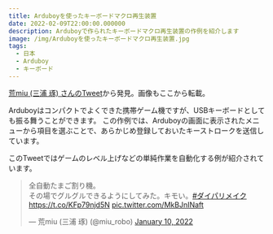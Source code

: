 ```yaml
---
title: Arduboyを使ったキーボードマクロ再生装置
date: 2022-02-09T22:00:00.000000
description: Arduboyで作られたキーボードマクロ再生装置の作例を紹介します
image: /img/Arduboyを使ったキーボードマクロ再生装置.jpg
tags:
  - 日本
  - Arduboy
  - キーボード
---
```

[荒miu (三浦 琢) さんのTweet](https://twitter.com/miu_robo/status/1480558086930972672)から発見。画像もここから転載。

Arduboyはコンパクトでよくできた携帯ゲーム機ですが、USBキーボードとしても振る舞うことができます。
この作例では、Arduboyの画面に表示されたメニューから項目を選ぶことで、あらかじめ登録しておいたキーストロークを送信しています。

このTweetではゲームのレベル上げなどの単純作業を自動化する例が紹介されています。

<blockquote class="twitter-tweet"><p lang="ja" dir="ltr">全自動たまご割り機。<br>その場でグルグルできるようにしてみた。キモい。<a href="https://twitter.com/hashtag/%E3%83%80%E3%82%A4%E3%83%91%E3%83%AA%E3%83%A1%E3%82%A4%E3%82%AF?src=hash&amp;ref_src=twsrc%5Etfw">#ダイパリメイク</a> <a href="https://t.co/KFp79njd5N">https://t.co/KFp79njd5N</a> <a href="https://t.co/MkBJnINaft">pic.twitter.com/MkBJnINaft</a></p>&mdash; 荒miu (三浦 琢) (@miu_robo) <a href="https://twitter.com/miu_robo/status/1480558086930972672?ref_src=twsrc%5Etfw">January 10, 2022</a></blockquote> <script async src="https://platform.twitter.com/widgets.js" charset="utf-8"></script>
